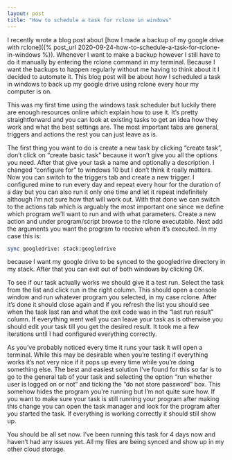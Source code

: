 ```yaml
---
layout: post
title: "How to schedule a task for rclone in windows"
---
```

I recently wrote a blog post about [how I made a backup of my google drive with rclone]({% post_url 2020-09-24-how-to-schedule-a-task-for-rclone-in-windows %}). Whenever I want to make a backup however I still have to do it manually by entering the rclone command in my terminal. Because I want the backups to happen regularly without me having to think about it I decided to automate it. This blog post will be about how I scheduled a task in windows to back up my google drive using rclone every hour my computer is on.

This was my first time using the windows task scheduler but luckily there are enough resources online which explain how to use it. It’s pretty straightforward and you can look at existing tasks to get an idea how they work and what the best settings are. The most important tabs are general, triggers and actions the rest you can just leave as is.

The first thing you want to do is create a new task by clicking “create task”, don’t click on “create basic task” because it won’t give you all the options you need. After that give your task a name and optionally a description. I changed “configure for” to windows 10 but I don’t think it really matters. Now you can switch to the triggers tab and create a new trigger. I configured mine to run every day and repeat every hour for the duration of a day but you can also run it only one time and let it repeat indefinitely although I’m not sure how that will work out. With that done we can switch to the actions tab which is arguably the most important one since we define which program we’ll want to run and with what parameters. Create a new action and under program/script browse to the rclone executable. Next add the arguments you want the program to receive when it’s executed. In my case this is:

```bash
sync googledrive: stack:googledrive
```

because I want my google drive to be synced to the googledrive directory in my stack. After that you can exit out of both windows by clicking OK.

To see if our task actually works we should give it a test run. Select the task from the list and click run in the right column. This should open a console window and run whatever program you selected, in my case rclone. After it’s done it should close again and if you refresh the list you should see when the task last ran and what the exit code was in the “last run result” column. If everything went well you can leave your task as is otherwise you should edit your task till you get the desired result. It took me a few iterations until I had configured everything correctly.

As you’ve probably noticed every time it runs your task it will open a terminal. While this may be desirable when you’re testing if everything works it’s not very nice if it pops up every time while you’re doing something else. The best and easiest solution I’ve found for this so far is to go to the general tab of your task and selecting the option “run whether user is logged on or not” and ticking the “do not store password” box. This somehow hides the program you're running but I’m not quite sure how. If you want to make sure your task is still running your program after making this change you can open the task manager and look for the program after you started the task. If everything is working correctly it should still show up.

You should be all set now. I’ve been running this task for 4 days now and haven’t had any issues yet. All my files are being synced and show up in my other cloud storage.
